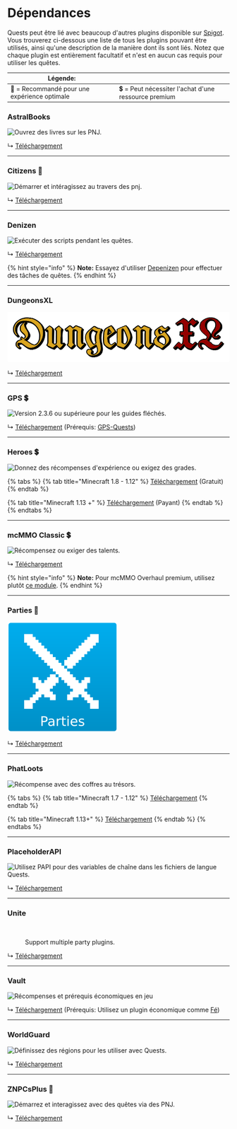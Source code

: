 # Dépendances

Quests peut être lié avec beaucoup d'autres plugins disponible sur [Spigot](https://www.spigotmc.org/). Vous trouverez ci-dessous une liste de tous les plugins pouvant être utilisés, ainsi qu'une description de la manière dont ils sont liés. Notez que chaque plugin est entièrement facultatif et n'est en aucun cas requis pour utiliser les quêtes.

| Légende:                                     |                                                      |
| -------------------------------------------- | ---------------------------------------------------- |
| 🌟 = Recommandé pour une expérience optimale | 💲 = Peut nécessiter l'achat d'une ressource premium |

### AstralBooks

![Ouvrez des livres sur les PNJ.](https://camo.githubusercontent.com/a946d5d41882bd0e9ae444259bb863592f27a179cd134a040cabffb72274af20/68747470733a2f2f7777772e737069676f746d632e6f72672f646174612f7265736f757263655f69636f6e732f33372f33373436352e6a7067)

↳ [Téléchargement](https://github.com/NicoNekoDev/AstralBooks)

***

### Citizens 🌟

![Démarrer et intéragissez au travers des pnj.](https://camo.githubusercontent.com/0291e7fb6eaf46ac9d03bbb164c0da5592bb01d1125ce1908ccda4bfe9322b6a/68747470733a2f2f77696b692e636974697a656e736e7063732e636f2f696d616765732f312f31622f576f72646d61726b2e706e67)

↳ [Téléchargement](https://www.spigotmc.org/resources/citizens.13811/)

***

### Denizen

![Exécuter des scripts pendant les quêtes.](https://camo.githubusercontent.com/7f9cdc61cb0c90d0b14bb6cb853222fc9f9d4f6fb338b2fdf4f9e3b455a56cd9/68747470733a2f2f692e616c6578676f6f6477696e2e6d656469612f692f6d6973632f6535333961392e706e67)

↳ [Téléchargement](https://www.spigotmc.org/resources/denizen.21039/)

{% hint style="info" %}
**Note:** Essayez d'utiliser [Depenizen](https://ci.citizensnpcs.co/job/Depenizen/) pour effectuer des tâches de quêtes.
{% endhint %}

***

### DungeonsXL

![Créez et rejoignez des groupes pour faire les quêtes à plusieurs.](../.gitbook/assets/DungeonsXL.png)

↳ [Téléchargement](https://www.spigotmc.org/resources/dungeonsxl.9488/)

***

### GPS 💲

![Version 2.3.6 ou supérieure pour les guides fléchés.](https://camo.githubusercontent.com/b7330dd49cc77246b603c4802ebcffcecedbc9d9cd4ddba147d24fe0e06e10b9/68747470733a2f2f692e696d6775722e636f6d2f484a5979487a4d2e706e67)

↳ [Téléchargement](https://www.spigotmc.org/resources/gps-1-9-1-13-2-the-first-ever-minecraft-global-positioning-system.53672/) (Prérequis: [GPS-Quests](https://github.com/PikaMug/Quests/wiki/Casual-%E2%80%90-Bridge-Plugins#gps-quests-))

***

### Heroes 💲

![Donnez des récompenses d'expérience ou exigez des grades.](https://camo.githubusercontent.com/a22173723e927d32f02f6a8d5f1ecb0ef4cd32c993700f34e6de00b64b5a3f4d/687474703a2f2f692e696d6775722e636f6d2f386a46634656592e706e67)

{% tabs %}
{% tab title="Minecraft 1.8 -  1.12" %}
[Téléchargement](https://www.spigotmc.org/resources/heroes-legacy.305/) (Gratuit)
{% endtab %}

{% tab title="Minecraft 1.13 +" %}
[Téléchargement](https://www.spigotmc.org/resources/%E2%9A%94-heroes-premium-%E2%9A%94.24734/) (Payant)
{% endtab %}
{% endtabs %}

***

### mcMMO Classic 💲

![Récompensez ou exiger des talents.](https://camo.githubusercontent.com/bacd0f447ea7e426c865dcc9168e9f69e7cf61beb9e454178427926e0c82410a/68747470733a2f2f692e696d6775722e636f6d2f31745830692e706e67)

↳ [Téléchargement](https://www.spigotmc.org/resources/official-mcmmo-classic.2445/)

{% hint style="info" %}
**Note:** Pour mcMMO Overhaul premium, utilisez plutôt [ce module](https://pikamug.gitbook.io/quests/v/french-francais/intermediaire/modules#mcmmo-overhaul).
{% endhint %}

***

### Parties 🌟

![Créez et rejoignez des groupes pour complèter des quêtes à plusieurs.](https://raw.githubusercontent.com/AlessioDP/Parties/master/logo.png)

↳ [Téléchargement](https://www.spigotmc.org/resources/parties-an-advanced-parties-manager.3709/)

***

### PhatLoots

![Récompense avec des coffres au trésors.](https://camo.githubusercontent.com/46d7f1ad0aa4beed0bbd5c2e36118a1fd357fbd033169239720959811b53db83/68747470733a2f2f692e696d6775722e636f6d2f794869504a46682e706e67)

{% tabs %}
{% tab title="Minecraft 1.7 - 1.12" %}
[Téléchargement](http://codisimus.com/phatloots)
{% endtab %}

{% tab title="Minecraft 1.13+" %}
[Téléchargement](https://www.spigotmc.org/resources/phatloots-loot-tables-conditions-block-loots-mob-drops-1-13-1-16.68925/)
{% endtab %}
{% endtabs %}

***

### PlaceholderAPI

![Utilisez PAPI pour des variables de chaîne dans les fichiers de langue Quests.](https://camo.githubusercontent.com/5f030c112dc1e7fcf18f44ce6a34e86d71a283797ecd88a776fff28af556f8a5/68747470733a2f2f692e696d6775722e636f6d2f366b6b3872374e2e706e67)

↳ [Téléchargement](https://www.spigotmc.org/resources/placeholderapi.6245/)

***

### Unite

<figure><img src="https://i.imgur.com/8CSt94n.png" alt=""><figcaption><p>Support multiple party plugins.</p></figcaption></figure>

↳ [Téléchargement](https://www.spigotmc.org/resources/unite.95217/)

***

### Vault

![Récompenses et prérequis économiques en jeu](https://camo.githubusercontent.com/713822b836312741b9b531a55774bfc57291c0f62296d70943118ee493b1df0a/68747470733a2f2f6d656469612e666f72676563646e2e6e65742f6174746163686d656e74732f3133342f3336312f7661756c742e706e67)

↳ [Téléchargement](https://www.spigotmc.org/resources/vault.34315/) (Prérequis: Utilisez un plugin économique comme [Fé](https://www.spigotmc.org/resources/fe.723/))

***

### WorldGuard

![Définissez des régions pour les utiliser avec Quests.](https://camo.githubusercontent.com/55a494e4c5676605026ac22ae2c59e3097e9987e58196f04686418b51342a917/68747470733a2f2f692e696d6775722e636f6d2f53426b6b7a454e2e706e67)

↳ [Téléchargement](https://dev.bukkit.org/projects/worldguard/files)

***

### ZNPCsPlus 🌟

![Démarrez et interagissez avec des quêtes via des PNJ.](https://www.spigotmc.org/data/resource\_icons/109/109380.jpg)

↳ [Téléchargement](https://www.spigotmc.org/resources/znpcsplus.109380/)
